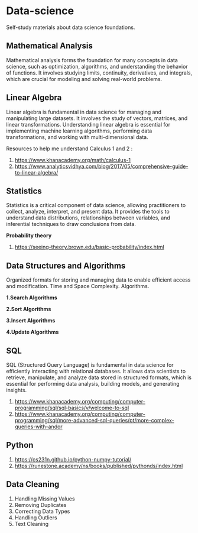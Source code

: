 # Data-science
Self-study materials about data science foundations.

## Mathematical Analysis ##

Mathematical analysis forms the foundation for many concepts in data science, such as optimization, algorithms, and understanding the behavior of functions. It involves studying limits, continuity, derivatives, and integrals, which are crucial for modeling and solving real-world problems.

## Linear Algebra ##

Linear algebra is fundamental in data science for managing and manipulating large datasets. It involves the study of vectors, matrices, and linear transformations. Understanding linear algebra is essential for implementing machine learning algorithms, performing data transformations, and working with multi-dimensional data.

Resources to help me understand Calculus 1 and 2 : 

1. https://www.khanacademy.org/math/calculus-1
2. https://www.analyticsvidhya.com/blog/2017/05/comprehensive-guide-to-linear-algebra/ 


## Statistics ##

Statistics is a critical component of data science, allowing practitioners to collect, analyze, interpret, and present data. It provides the tools to understand data distributions, relationships between variables, and inferential techniques to draw conclusions from data.

**Probability theory**

1. https://seeing-theory.brown.edu/basic-probability/index.html

## Data Structures and Algorithms ##

Organized formats for storing and managing data to enable efficient access and modification. Time and Space Complexity. Algorithms.

**1.Search Algorithms**

**2.Sort Algorithms**

**3.Insert Algorithms**

**4.Update Algorithms**

## SQL ##

SQL (Structured Query Language) is fundamental in data science for efficiently interacting with relational databases. It allows data scientists to retrieve, manipulate, and analyze data stored in structured formats, which is essential for performing data analysis, building models, and generating insights.

1. https://www.khanacademy.org/computing/computer-programming/sql/sql-basics/v/welcome-to-sql
2. https://www.khanacademy.org/computing/computer-programming/sql/more-advanced-sql-queries/pt/more-complex-queries-with-andor

## Python ##

1. https://cs231n.github.io/python-numpy-tutorial/
2. https://runestone.academy/ns/books/published/pythonds/index.html

## Data Cleaning ##

1. Handling Missing Values
2. Removing Duplicates
3. Correcting Data Types
4. Handling Outliers
5. Text Cleaning


